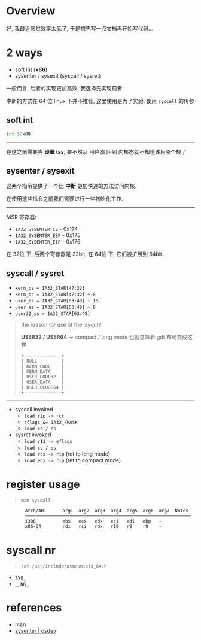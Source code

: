 # Overview

好, 我最近感觉效率太低了, 于是想先写一点文档再开始写代码...

# 2 ways

- soft int (**x86**)
- sysenter / sysexit (syscall / sysret)

一般而言, 后者的实现更加高效, 我选择先实现前者

中断的方式在 64 位 linux 下并不推荐, 这里使用是为了实验, 使用 `syscall` 的传参

## soft int

```asm
int $0x80
```

---

在这之前需要先 **设置 tss**, 要不然从 用户态 回到 内核态就不知道该用哪个栈了

## sysenter / sysexit

这两个指令提供了一个比 **中断** 更加快速的方法访问内核.

在使用这些指令之前我们需要进行一些初始化工作.

---

MSR 寄存器:

- `IA32_SYSENTER_CS` - 0x174
- `IA32_SYSENTER_ESP` - 0x175
- `IA32_SYSENTER_EIP` - 0x176

在 32位 下, 后两个寄存器是 32bit, 在 64位 下, 它们被扩展到 64bit.

## syscall / sysret

- `kern_cs = IA32_STAR[47:32]`
- `kern_ss = IA32_STAR[47:32] + 8`
- `user_cs = IA32_STAR[63:48] + 16`
- `user_ss = IA32_STAR[63:48] + 8`
- `user32_ss = IA32_STAR[63:48]`

> the reason for use of the layout?
>
> **USER32 / USER64** -> compact / long mode
> 也就意味着 gdt 布局变成这样
> ```
> +--------------+
> | NULL         |
> | KERN_CODE    |
> | KERN_DATA    |
> | USER_CODE32  |
> | USER_DATA    |
> | USER_CCODE64 |
> +--------------+
> ```

---

- syscall invoked
    - `load rip -> rcx`
    - `rflags &= IA32_FMASK`
    - `load cs / ss`
- sysret invoked
    - `load r11 -> eflags`
    - `load cs / ss`
    - `load rcx -> rip` (ret to long mode)
    - `load ecx -> rip` (ret to compact mode)

# register usage

> `man syscall`

```
       Arch/ABI      arg1  arg2  arg3  arg4  arg5  arg6  arg7  Notes
       ──────────────────────────────────────────────────────────────
       i386          ebx   ecx   edx   esi   edi   ebp   -
       x86-64        rdi   rsi   rdx   r10   r8    r9    -
```

# syscall nr

> `cat /usr/include/asm/unistd_64.h`

- `SYS_`
- `__NR_`

# references

- man
- [sysenter | osdev](https://wiki.osdev.org/Sysenter)
